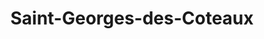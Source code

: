 ---
title: Saint-Georges-des-Coteaux
url: /saint-georges-des-coteaux/
latitude: 45.752
longitude: -0.679
---